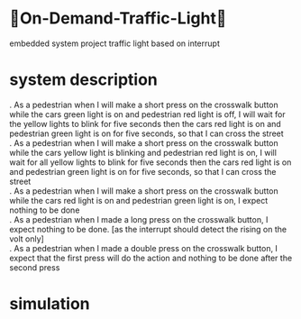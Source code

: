 # 🚥On-Demand-Traffic-Light🚥
embedded system project traffic light based on interrupt  

# system description 
. As a pedestrian when I will make a short press on the crosswalk button while the cars 
green light is on and pedestrian red light is off, I will wait for the yellow lights to blink 
for five seconds then the cars red light is on and pedestrian green light is on for five 
seconds, so that I can cross the street  
. As a pedestrian when I will make a short press on the crosswalk button while the cars 
yellow light is blinking and pedestrian red light is on, I will wait for all yellow lights to 
blink for five seconds then the cars red light is on and pedestrian green light is on for 
five seconds, so that I can cross the street  
. As a pedestrian when I will make a short press on the crosswalk button while the cars red 
light is on and pedestrian green light is on, I expect nothing to be done  
. As a pedestrian when I made a long press on the crosswalk button, I expect nothing to be 
done. [as the interrupt should detect the rising on the volt only]  
. As a pedestrian when I made a double press on the crosswalk button, I expect that the first 
press will do the action and nothing to be done after the second press  

# simulation
